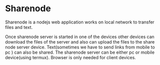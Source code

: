 # Sharenode
Sharenode is a nodejs web application works on local network to transfer files and text. 

Once sharenode server is started in one of the devices other devices can download the files of the server and also can upload the files to the share node server device.
Text(sometimes we have to send links from mobile to pc ) can also be shared.
The sharenode server can be either pc  or mobile device(using termux). 
Browser is only needed for client devices.
